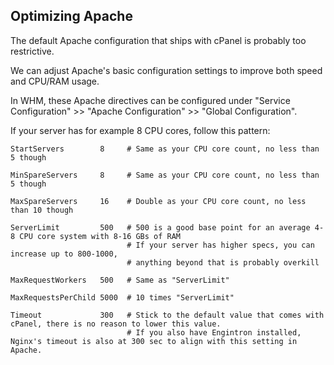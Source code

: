 ## Optimizing Apache

The default Apache configuration that ships with cPanel is probably too restrictive.

We can adjust Apache's basic configuration settings to improve both speed and CPU/RAM usage.

In WHM, these Apache directives can be configured under "Service Configuration" >> "Apache Configuration" >> "Global Configuration".

If your server has for example 8 CPU cores, follow this pattern:

```
StartServers        8     # Same as your CPU core count, no less than 5 though

MinSpareServers     8     # Same as your CPU core count, no less than 5 though

MaxSpareServers     16    # Double as your CPU core count, no less than 10 though

ServerLimit         500   # 500 is a good base point for an average 4-8 CPU core system with 8-16 GBs of RAM
                          # If your server has higher specs, you can increase up to 800-1000,
                          # anything beyond that is probably overkill

MaxRequestWorkers   500   # Same as "ServerLimit"

MaxRequestsPerChild 5000  # 10 times "ServerLimit"

Timeout             300   # Stick to the default value that comes with cPanel, there is no reason to lower this value.
                          # If you also have Engintron installed, Nginx's timeout is also at 300 sec to align with this setting in Apache.
```
